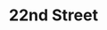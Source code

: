 ---
slug: acp-22nd-street
title: 22nd Street
address: 21 E 22nd St.
state: New York
stateAbbreviation: NY
city: New York
postal: 10010
url: (https://www.radnet.com/lhr-acpny/locations/acp-22nd-street)
htmlHead:    null
body:    null
appointmentUrl: (https://www.radnet.com/lenox-hill-radiology/for-patients/request-appointment)
walkInTitle: Walk-In Hours
walkInDetails: Mon - Fri | 8:00 am - 4:00 pm
places:
- {
    name: "Lenox Hill Radiology | 22nd Street",
    longitude: -73.988450000000,
    latitude: 40.740430000000,
}
---